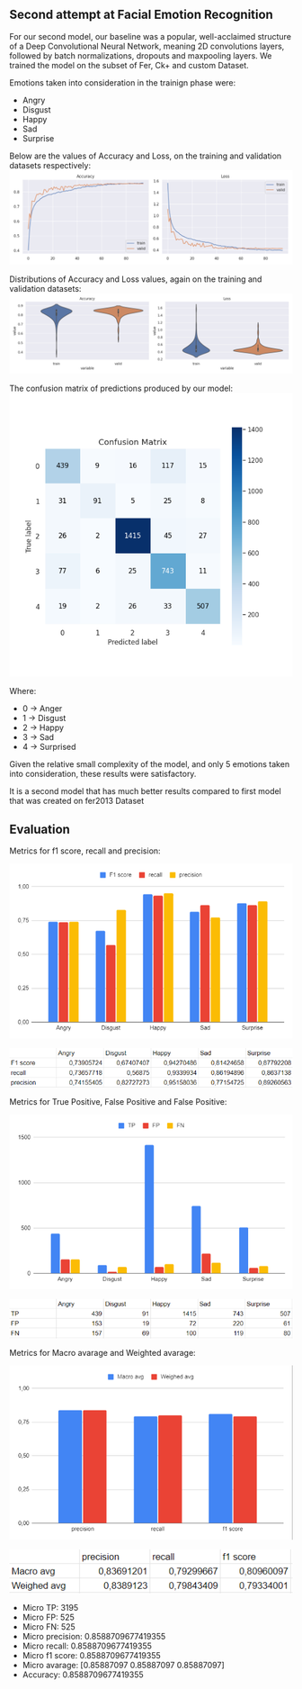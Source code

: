 ## Second attempt at Facial Emotion Recognition
For our second model, our baseline was a popular, well-acclaimed structure of a Deep Convolutional Neural Network, meaning 2D convolutions layers, followed by batch normalizations, dropouts and maxpooling layers. We trained the model on the  subset of Fer, Ck+ and custom Dataset. 

Emotions taken into consideration in the trainign phase were:
 - Angry
 - Disgust
 - Happy
 - Sad
 - Surprise

Below are the values of Accuracy and Loss, on the training and validation datasets respectively:
 ![Losses](./images/acc_loss_epochs.png)


Distributions of Accuracy and Loss values, again on the training and validation datasets:
 ![Distribution](./images/acc_loss.png)

The confusion matrix of predictions produced by our model:
 ![Confusion Matrix](./images/confusion_matrix.png)


 Where:
   - 0  -> Anger
   - 1  -> Disgust
   - 2  -> Happy
   - 3  -> Sad
   - 4  -> Surprised


   Given the relative small complexity of the model, and only 5 emotions taken into consideration, these results were satisfactory.

   It is a second model that has much better results compared to first model that was created on fer2013 Dataset

## Evaluation


Metrics for f1 score, recall and precision:


![Metrics1](./images/metrics1_2.png)

![Table1](./images/table1_2.png)



Metrics for True Positive, False Positive and False Positive:


![Metrics2](./images/metrics2_2.png)

![Table2](./images/table2_2.png)



Metrics for Macro avarage and Weighted avarage:


![Metrics3](./images/metrics3_2.png)

![Table3](./images/table3_2.png)



- Micro TP: 3195
- Micro FP: 525
- Micro FN: 525
- Micro precision: 0.8588709677419355
- Micro recall: 0.8588709677419355
- Micro f1 score: 0.8588709677419355
- Micro avarage: [0.85887097 0.85887097 0.85887097]
- Accuracy: 0.8588709677419355
